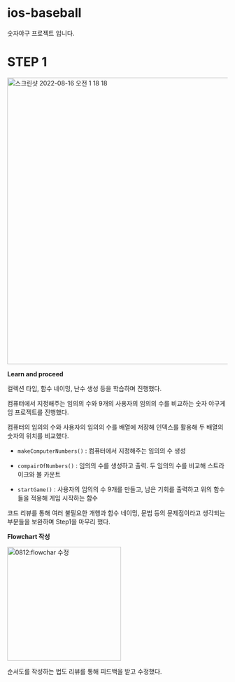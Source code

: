 # ios-baseball
숫자야구 프로젝트 입니다.

# STEP 1

<img width="654" alt="스크린샷 2022-08-16 오전 1 18 18" src="https://user-images.githubusercontent.com/87158656/184674708-44b839bc-55f9-4a6b-9594-277d1a44ed54.png">

**Learn and proceed**

컬렉션 타입, 함수 네이밍, 난수 생성 등을 학습하며 진행했다.

컴퓨터에서 지정해주는 임의의 수와 9개의 사용자의 임의의 수를 비교하는 숫자 야구게임 프로젝트를 진행했다.

컴퓨터의 임의의 수와 사용자의 임의의 수를 배열에 저장해 인덱스를 활용해 두 배열의 숫자의 위치를 비교했다.

- ```makeComputerNumbers()``` : 컴퓨터에서 지정해주는 임의의 수 생성

- ```compairOfNumbers()``` : 임의의 수를 생성하고 출력. 두 임의의 수를 비교해 스트라이크와 볼 카운트

- ```startGame()``` : 사용자의 임의의 수 9개를 만들고, 남은 기회를 출력하고 위의 함수들을 적용해 게임 시작하는 함수

코드 리뷰를 통해 여러 불필요한 개행과 함수 네이밍, 문법 등의 문제점이라고 생각되는 부분들을 보완하며 Step1을 마무리 했다.


**Flowchart 작성**

<img width="260" alt="0812:flowchar 수정" src="https://user-images.githubusercontent.com/87158656/184334522-557bcdc0-fcd7-403b-becf-9f3f9f858ff2.png">

순서도를 작성하는 법도 리뷰를 통해 피드백을 받고 수정했다.
